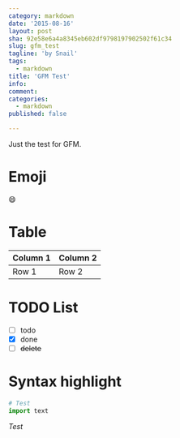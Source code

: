 ```yaml
---
category: markdown
date: '2015-08-16'
layout: post
sha: 92e58e6a4a8345eb602df9798197902502f61c34
slug: gfm_test
tagline: 'by Snail'
tags:
  - markdown
title: 'GFM Test'
info: 
comment: 
categories:
  - markdown
published: false

---
```



Just the test for GFM.

<!--more-->

# Emoji

:smile:

# Table

| Column 1 | Column 2 |
| -------- | -------- |
| Row 1    | Row 2    |

# TODO List

 - [ ] todo
 - [x] done
 - [ ] ~~delete~~
 
 # Syntax highlight
 
 ```python
 # Test
 import text
 ```

*Test*